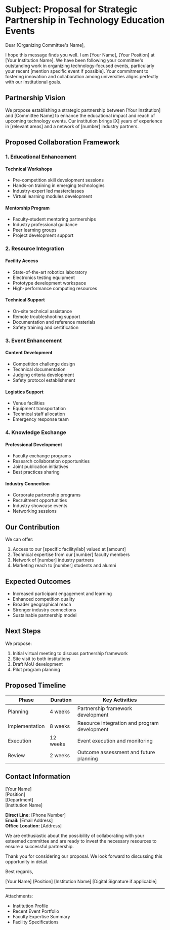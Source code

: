 # Subject: Proposal for Strategic Partnership in Technology Education Events

Dear [Organizing Committee's Name],

I hope this message finds you well. I am [Your Name], [Your Position] at [Your Institution Name]. We have been following your committee's outstanding work in organizing technology-focused events, particularly your recent [mention specific event if possible]. Your commitment to fostering innovation and collaboration among universities aligns perfectly with our institutional goals.

## Partnership Vision
We propose establishing a strategic partnership between [Your Institution] and [Committee Name] to enhance the educational impact and reach of upcoming technology events. Our institution brings [X] years of experience in [relevant areas] and a network of [number] industry partners.

## Proposed Collaboration Framework

### 1. Educational Enhancement
#### Technical Workshops
- Pre-competition skill development sessions
- Hands-on training in emerging technologies
- Industry-expert led masterclasses
- Virtual learning modules development

#### Mentorship Program
- Faculty-student mentoring partnerships
- Industry professional guidance
- Peer learning groups
- Project development support

### 2. Resource Integration
#### Facility Access
- State-of-the-art robotics laboratory
- Electronics testing equipment
- Prototype development workspace
- High-performance computing resources

#### Technical Support
- On-site technical assistance
- Remote troubleshooting support
- Documentation and reference materials
- Safety training and certification

### 3. Event Enhancement
#### Content Development
- Competition challenge design
- Technical documentation
- Judging criteria development
- Safety protocol establishment

#### Logistics Support
- Venue facilities
- Equipment transportation
- Technical staff allocation
- Emergency response team

### 4. Knowledge Exchange
#### Professional Development
- Faculty exchange programs
- Research collaboration opportunities
- Joint publication initiatives
- Best practices sharing

#### Industry Connection
- Corporate partnership programs
- Recruitment opportunities
- Industry showcase events
- Networking sessions

## Our Contribution
We can offer:
1. Access to our [specific facility/lab] valued at [amount]
2. Technical expertise from our [number] faculty members
3. Network of [number] industry partners
4. Marketing reach to [number] students and alumni

## Expected Outcomes
- Increased participant engagement and learning
- Enhanced competition quality
- Broader geographical reach
- Stronger industry connections
- Sustainable partnership model

## Next Steps
We propose:
1. Initial virtual meeting to discuss partnership framework
2. Site visit to both institutions
3. Draft MoU development
4. Pilot program planning

## Proposed Timeline
| Phase | Duration | Key Activities |
|-------|----------|----------------|
| Planning | 4 weeks | Partnership framework development |
| Implementation | 8 weeks | Resource integration and program development |
| Execution | 12 weeks | Event execution and monitoring |
| Review | 2 weeks | Outcome assessment and future planning |

## Contact Information
[Your Name]  
[Position]  
[Department]  
[Institution Name]

**Direct Line:** [Phone Number]  
**Email:** [Email Address]  
**Office Location:** [Address]

We are enthusiastic about the possibility of collaborating with your esteemed committee and are ready to invest the necessary resources to ensure a successful partnership.

Thank you for considering our proposal. We look forward to discussing this opportunity in detail.

Best regards,

[Your Name]
[Position]
[Institution Name]
[Digital Signature if applicable]

---
Attachments:
- Institution Profile
- Recent Event Portfolio
- Faculty Expertise Summary
- Facility Specifications
